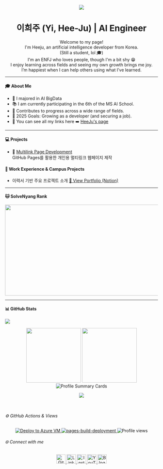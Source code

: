 <p align='center'>
  <img src="https://capsule-render.vercel.app/api?type=venom&height=200&text=HeeJu's%20git&fontSize=70&color=0:8871e5,100:b678c4&stroke=b678c4"/>
</p>

<h1 align="center">이희주 (Yi, Hee-Ju) | AI Engineer</h1>

<p align="center">
  Welcome to my page!<br />
  I'm Heeju, an artificial intelligence developer from Korea.<br />
  (Still a student, lol 🎓)<br />
  I'm an ENFJ who loves people, though I'm a bit shy 😁<br />
  I enjoy learning across fields and seeing my own growth brings me joy.<br />
  I’m happiest when I can help others using what I’ve learned.
</p>

---

#### 🎓 About Me

- 🧠 I majored in AI BigData
- 📚 I am currently participating in the 6th of the MS AI School.
- 🌈 Contributes to progress across a wide range of fields.
- 🎯 2025 Goals: Growing as a developer (and securing a job).
- 🔗 You can see all my links here ➡️ [HeeJu's page](https://yiheeju.github.io/My_Linktree/)

---
#### 💻 Projects

- 🔗 [Multilink Page Development](https://github.com/YiHeeJu/My_Linktree)  
  GitHub Pages를 활용한 개인용 멀티링크 웹페이지 제작


#### 📕 Work Experience & Campus Projects

- 이력서 기반 주요 프로젝트 소개
  [📝 View Portfolio (Notion)](https://topaz-metacarpal-e99.notion.site/AI-Dev-Portfolio-cacf3706017646d2b39e3147058b729a?pvs=4)

---

#### 🐱 SolveNyang Rank

<p align="center">
  <a href="https://www.solve-nyang.com">
    <img src="https://api.solve-nyang.com/compose/lehejo0330" width="600" height="300"/>
  </a>
</p>

---

#### 📊 GitHub Stats

![](./profile-3d-contrib/profile-gitblock.svg)


<p align="center">
  <img src="https://github-readme-stats.vercel.app/api?username=YiHeeJu&show_icons=true&theme=radical" height="180px"/>
  <img src="https://github-readme-stats.vercel.app/api/top-langs/?username=YiHeeJu&layout=compact&theme=tokyonight" height="180px"/>
  <img src="https://github-profile-summary-cards.vercel.app/api/cards/profile-details?username=YiHeeJu&theme=radical" alt="Profile Summary Cards" />
</p>
<p align="center">
  <img src="https://github-profile-trophy.vercel.app/?username=YiHeeJu&theme=onedark" />
</p>

<br/>

###### ⚙️ GitHub Actions & Views

<p align="center">
  <a href="https://github.com/ms-five-guys/LinQu/actions/workflows/deploy-to-vm.yml">
    <img src="https://github.com/ms-five-guys/LinQu/actions/workflows/deploy-to-vm.yml/badge.svg" alt="Deploy to Azure VM" />
  </a>
  <a href="https://github.com/GideokKim/awesome-github-profile-readmes/actions/workflows/pages/pages-build-deployment">
    <img src="https://github.com/GideokKim/awesome-github-profile-readmes/actions/workflows/pages/pages-build-deployment/badge.svg" alt="pages-build-deployment" />
  </a>
  <img src="https://komarev.com/ghpvc/?username=YiHeeJu&label=Profile%20views&color=0e75b6&style=flat" alt="Profile views" />
</p>

###### 🌐 Connect with me

<p align="center">
  <a href="https://github.com/YiHeeJu" target="_blank">
    <img src="https://cdn.jsdelivr.net/npm/simple-icons@v3/icons/github.svg" alt="GitHub" width="30" height="30" />
  </a>
  <a href="https://www.linkedin.com/in/heeju-yi-441a20324/" target="_blank">
    <img src="https://cdn.jsdelivr.net/npm/simple-icons@v3/icons/linkedin.svg" alt="LinkedIn" width="30" height="30" />
  </a>
  <a href="https://www.instagram.com/luna_luz._/" target="_blank">
    <img src="https://cdn.jsdelivr.net/npm/simple-icons@v3/icons/instagram.svg" alt="Instagram" width="30" height="30" />
  </a>
  <a href="https://www.youtube.com/@sori_02" target="_blank">
    <img src="https://cdn.jsdelivr.net/npm/simple-icons@v3/icons/youtube.svg" alt="YouTube" width="30" height="30" />
  </a>
  <a href="https://yiheeju.tistory.com/" target="_blank">
    <img src="https://cdn.jsdelivr.net/npm/simple-icons@v3/icons/blogger.svg" alt="Blog" width="30" height="30" />
  </a>
</p>
